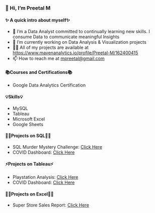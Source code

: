### 👋 Hi, I’m Preetal M
#### ✨ A quick intro about myself✨
- 🌱  I’m a Data Analyst committed to continually learning new skills. I consume Data to communicate meaningful Insights
- 🔭  I’m currently working on Data Analysis & Visualization projects
- 👨‍💻  All of my projects are available at https://www.mavenanalytics.io/profile/Preetal-M/162400415
- 📫  How to reach me at mpreetal@gmail.com

<!---
PreetalM/PreetalM is a ✨ special ✨ repository because its `README.md` (this file) appears on your GitHub profile.
You can click the Preview link to take a look at your changes.
--->

#### 📚Courses and Certifications📚
- Google Data Analytics Certification

#### 💡Skills💡
- MySQL
- Tableau
- Microsoft Excel
- Google Sheets

#### 👩‍💻Projects on SQL👩‍💻
- SQL Murder Mystery Challenge: [Click Here](https://github.com/PreetalM/SQL-Murder-Mystery/blob/main/README.md)
- COVID Dashboard: [Click Here](https://github.com/PreetalM/COVID-19-Data-Exploration-Project)

#### ⚡Projects on Tableau⚡
- Playstation Analysis: [Click Here](https://public.tableau.com/app/profile/preetal/viz/VideoGames_16851621708850/PlaystationAnalysis)
- COVID Dashboard: [Click Here](https://public.tableau.com/app/profile/preetal/viz/CovidDashboard_16747568011090/Dashboard1)

#### 👩‍💻Projects on Excel👩‍💻
- Super Store Sales Report: [Click Here](https://github.com/PreetalM/Excel-Super-Store-Sales-Report)
